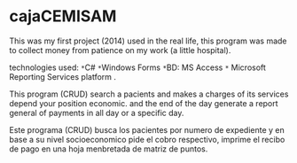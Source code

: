 # cajaCEMISAM

This was my first project (2014) used in the real life, this program was made to collect money from patience on my work (a little hospital).

technologies used:
`*`C#  `*`Windows Forms  `*`BD: MS Access `*` Microsoft Reporting Services platform .


This program (CRUD) search a pacients and makes a charges of its services depend your position economic. and the end of the day generate a report general of payments in all day or a specific  day.

Este programa (CRUD) busca los pacientes por numero de expediente y en base a su nivel socioeconomico pide el cobro respectivo, imprime el recibo de pago en una hoja menbretada de matriz de puntos.
